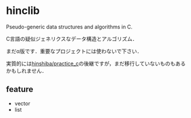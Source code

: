# hinclib

Pseudo-generic data structures and algorithms in C.

C言語の疑似ジェネリクスなデータ構造とアルゴリズム．

まだα版です．重要なプロジェクトには使わないで下さい．

実質的には[hinshiba/practice_c](https://github.com/hinshiba/practice_c)の後継ですが，まだ移行していないものもあるかもしれません．

## feature

- vector
- list
